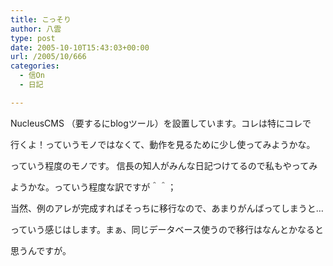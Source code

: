 ```yaml
---
title: こっそり
author: 八雲
type: post
date: 2005-10-10T15:43:03+00:00
url: /2005/10/666
categories:
  - 信On
  - 日記

---
```

NucleusCMS （要するにblogツール）を設置しています。コレは特にコレで
  
行くよ！っていうモノではなくて、動作を見るために少し使ってみようかな。
  
っていう程度のモノです。 信長の知人がみんな日記つけてるので私もやってみ
  
ようかな。っていう程度な訳ですが＾＾；
  
当然、例のアレが完成すればそっちに移行なので、あまりがんばってしまうと…
  
っていう感じはします。まぁ、同じデータベース使うので移行はなんとかなると
  
思うんですが。